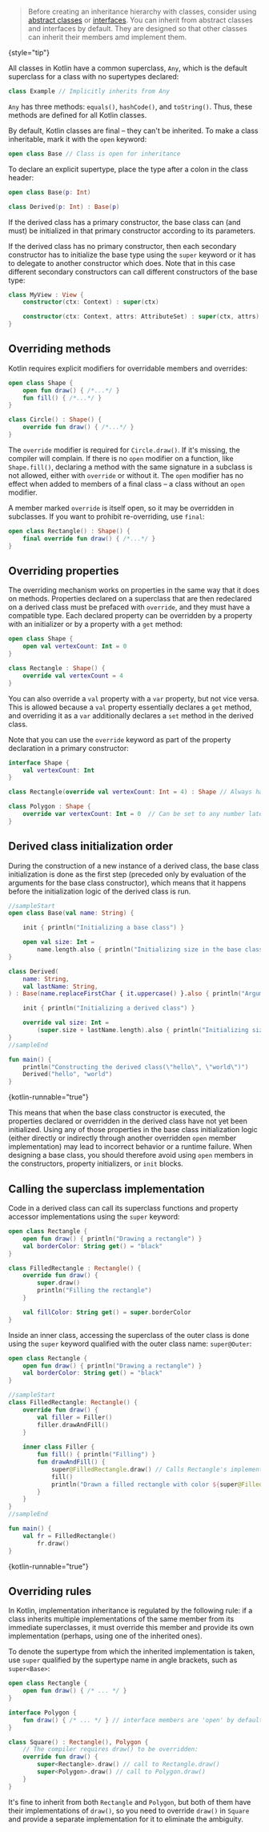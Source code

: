 [//]: # (title: Inheritance)

> Before creating an inheritance hierarchy with classes, consider using [abstract classes](classes.md#abstract-classes) or [interfaces](interfaces.md). 
> You can inherit from abstract classes and interfaces by default. They are designed so that other classes can inherit their members amd implement them.
>
{style="tip"}

All classes in Kotlin have a common superclass, `Any`, which is the default superclass for a class with no supertypes declared:

```kotlin
class Example // Implicitly inherits from Any
```

`Any` has three methods: `equals()`, `hashCode()`, and `toString()`. Thus, these methods are defined for all Kotlin classes.

By default, Kotlin classes are final – they can't be inherited. To make a class inheritable, mark it with the `open` keyword:

```kotlin
open class Base // Class is open for inheritance

```

To declare an explicit supertype, place the type after a colon in the class header:

```kotlin
open class Base(p: Int)

class Derived(p: Int) : Base(p)
```

If the derived class has a primary constructor, the base class can (and must) be initialized in that primary constructor
according to its parameters.

If the derived class has no primary constructor, then each secondary constructor has to initialize the base type using
the `super` keyword or it has to delegate to another constructor which does. Note that in this case different secondary
constructors can call different constructors of the base type:

```kotlin
class MyView : View {
    constructor(ctx: Context) : super(ctx)

    constructor(ctx: Context, attrs: AttributeSet) : super(ctx, attrs)
}
```

## Overriding methods

Kotlin requires explicit modifiers for overridable members and overrides:

```kotlin
open class Shape {
    open fun draw() { /*...*/ }
    fun fill() { /*...*/ }
}

class Circle() : Shape() {
    override fun draw() { /*...*/ }
}
```

The `override` modifier is required for `Circle.draw()`. If it's missing, the compiler will complain. If there is no
`open` modifier on a function, like `Shape.fill()`, declaring a method with the same signature in a subclass is not allowed,
either with `override` or without it. The `open` modifier has no effect when added to members of a final class – a class
without an `open` modifier.

A member marked `override` is itself open, so it may be overridden in subclasses. If you want to prohibit re-overriding,
use `final`:

```kotlin
open class Rectangle() : Shape() {
    final override fun draw() { /*...*/ }
}
```

## Overriding properties

The overriding mechanism works on properties in the same way that it does on methods. Properties declared on a superclass
that are then redeclared on a derived class must be prefaced with `override`, and they must have a compatible type.
Each declared property can be overridden by a property with an initializer or by a property with a `get` method:

```kotlin
open class Shape {
    open val vertexCount: Int = 0
}

class Rectangle : Shape() {
    override val vertexCount = 4
}
```

You can also override a `val` property with a `var` property, but not vice versa. This is allowed because a `val` property
essentially declares a `get` method, and overriding it as a `var` additionally declares a `set` method in the derived class.

Note that you can use the `override` keyword as part of the property declaration in a primary constructor:

```kotlin
interface Shape {
    val vertexCount: Int
}

class Rectangle(override val vertexCount: Int = 4) : Shape // Always has 4 vertices

class Polygon : Shape {
    override var vertexCount: Int = 0  // Can be set to any number later
}
```

## Derived class initialization order

During the construction of a new instance of a derived class, the base class initialization is done as the first step
(preceded only by evaluation of the arguments for the base class constructor), which means that it happens before the
initialization logic of the derived class is run.

```kotlin
//sampleStart
open class Base(val name: String) {

    init { println("Initializing a base class") }

    open val size: Int = 
        name.length.also { println("Initializing size in the base class: $it") }
}

class Derived(
    name: String,
    val lastName: String,
) : Base(name.replaceFirstChar { it.uppercase() }.also { println("Argument for the base class: $it") }) {

    init { println("Initializing a derived class") }

    override val size: Int =
        (super.size + lastName.length).also { println("Initializing size in the derived class: $it") }
}
//sampleEnd

fun main() {
    println("Constructing the derived class(\"hello\", \"world\")")
    Derived("hello", "world")
}
```
{kotlin-runnable="true"}

This means that when the base class constructor is executed, the properties declared or overridden in the derived class
have not yet been initialized. Using any of those properties in the base class initialization logic (either directly or
indirectly through another overridden `open` member implementation) may lead to incorrect behavior or a runtime failure.
When designing a base class, you should therefore avoid using `open` members in the constructors, property initializers,
or `init` blocks.

## Calling the superclass implementation

Code in a derived class can call its superclass functions and property accessor implementations using the `super` keyword:

```kotlin
open class Rectangle {
    open fun draw() { println("Drawing a rectangle") }
    val borderColor: String get() = "black"
}

class FilledRectangle : Rectangle() {
    override fun draw() {
        super.draw()
        println("Filling the rectangle")
    }

    val fillColor: String get() = super.borderColor
}
```

Inside an inner class, accessing the superclass of the outer class is done using the `super` keyword qualified with the
outer class name: `super@Outer`:

```kotlin
open class Rectangle {
    open fun draw() { println("Drawing a rectangle") }
    val borderColor: String get() = "black"
}

//sampleStart
class FilledRectangle: Rectangle() {
    override fun draw() {
        val filler = Filler()
        filler.drawAndFill()
    }
    
    inner class Filler {
        fun fill() { println("Filling") }
        fun drawAndFill() {
            super@FilledRectangle.draw() // Calls Rectangle's implementation of draw()
            fill()
            println("Drawn a filled rectangle with color ${super@FilledRectangle.borderColor}") // Uses Rectangle's implementation of borderColor's get()
        }
    }
}
//sampleEnd

fun main() {
    val fr = FilledRectangle()
        fr.draw()
}
```
{kotlin-runnable="true"}

## Overriding rules

In Kotlin, implementation inheritance is regulated by the following rule: if a class inherits multiple implementations of
the same member from its immediate superclasses, it must override this member and provide its own implementation (perhaps,
using one of the inherited ones).

To denote the supertype from which the inherited implementation is taken, use `super` qualified by the supertype name in
angle brackets, such as `super<Base>`:

```kotlin
open class Rectangle {
    open fun draw() { /* ... */ }
}

interface Polygon {
    fun draw() { /* ... */ } // interface members are 'open' by default
}

class Square() : Rectangle(), Polygon {
    // The compiler requires draw() to be overridden:
    override fun draw() {
        super<Rectangle>.draw() // call to Rectangle.draw()
        super<Polygon>.draw() // call to Polygon.draw()
    }
}
```

It's fine to inherit from both `Rectangle` and `Polygon`,
but both of them have their implementations of `draw()`, so you need to override `draw()` in `Square` and provide a separate
implementation for it to eliminate the ambiguity.
